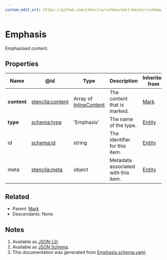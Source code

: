 ```yaml
---
custom_edit_url: https://github.com/stencila/schema/edit/master/schema/Emphasis.schema.yaml
---
```


# Emphasis

Emphasised content.

## Properties

| Name        | @id                                                         | Type                                                | Description                         | Inherited from               |
| ----------- | ----------------------------------------------------------- | --------------------------------------------------- | ----------------------------------- | ---------------------------- |
| **content** | [stencila:content](https://schema.stenci.la/content.jsonld) | Array of [InlineContent](../Prose/InlineContent.md) | The content that is marked.         | [Mark](../Prose/Mark.md)     |
| **type**    | [schema:type](https://schema.org/type)                      | 'Emphasis'                                          | The name of the type.               | [Entity](../Other/Entity.md) |
| id          | [schema:id](https://schema.org/id)                          | string                                              | The identifier for this item.       | [Entity](../Other/Entity.md) |
| meta        | [stencila:meta](https://schema.stenci.la/meta.jsonld)       | object                                              | Metadata associated with this item. | [Entity](../Other/Entity.md) |

## Related

-   Parent: [Mark](../Prose/Mark.md)
-   Descendants: None

## Notes

1.  Available as [JSON-LD](https://schema.stenci.la/Emphasis.jsonld).
2.  Available as [JSON Schema](https://schema.stenci.la/v1/Emphasis.schema.json).
3.  This documentation was generated from [Emphasis.schema.yaml](https://github.com/stencila/schema/blob/master/schema/Emphasis.schema.yaml).
